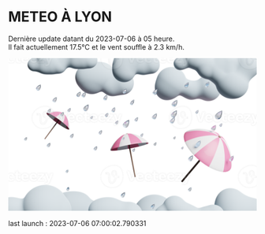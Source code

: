 # METEO À LYON

Dernière update datant du 2023-07-06 à 05 heure.  
Il fait actuellement 17.5°C et le vent souffle à 2.3 km/h.      

![](./.github/rain.png)

last launch : 2023-07-06 07:00:02.790331
